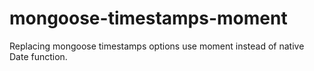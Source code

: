 # mongoose-timestamps-moment
Replacing mongoose timestamps options use moment instead of native Date function.
